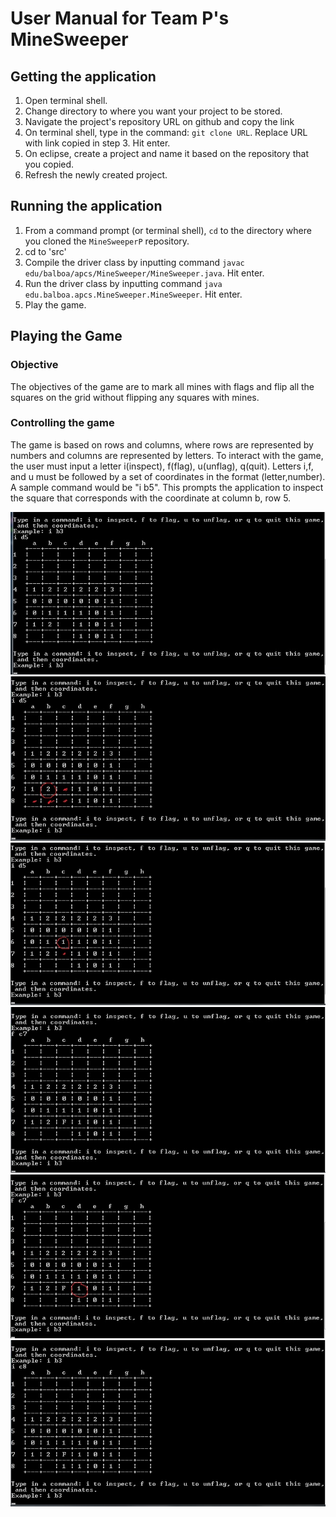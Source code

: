 User Manual for Team P's MineSweeper
===

## Getting the application
1. Open terminal shell.
2. Change directory to where you want your project to be stored.
3. Navigate the project's repository URL on github and copy the link
4. On terminal shell, type in the command: `git clone URL`. Replace URL with link copied in step 3. Hit enter.
5. On eclipse, create a project and name it based on the repository that you copied.
6. Refresh the newly created project.

## Running the application
1.  From a command prompt (or terminal shell), `cd` to the directory where you cloned the `MineSweeperP` repository.
2.  cd to 'src'
3.  Compile the driver class by inputting command `javac edu/balboa/apcs/MineSweeper/MineSweeper.java`. Hit enter.
4.  Run the driver class by inputting command `java edu.balboa.apcs.MineSweeper.MineSweeper`. Hit enter.
5.  Play the game.

## Playing the Game
### Objective
The objectives of the game are to mark all mines with flags and flip all the squares on the grid without flipping any squares with mines. 
### Controlling the game
The game is based on rows and columns, where rows are represented by numbers and columns are represented by letters. To interact with the game, the user must input a letter i(inspect), f(flag), u(unflag), q(quit). Letters i,f, and u must be followed by a set of coordinates in the format (letter,number). A sample command would be "i b5". This prompts the application to inspect the square that corresponds with the coordinate at column b, row 5.


![alt text](images/minesweeper1.jpg)
![alt text](images/minesweeper2.jpg)
![alt text](images/minesweeper3.jpg)
![alt text](images/minesweeper4.jpg)
![alt text](images/minesweeper5.jpg)
![alt text](images/minesweeper6.jpg)



